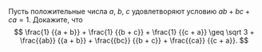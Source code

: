 Пусть положительные числа $a$, $b$, $c$ удовлетворяют условию  $ab + bc + ca = 1$. 
Докажите, что  
$$
\frac{1}
{{a + b}} + \frac{1}
{{b + c}} + \frac{1}
{{c + a}} \geq \sqrt 3  + \frac{{ab}}
{{a + b}} + \frac{{bc}}
{{b + c}} + \frac{{ca}}
{{c + a}}.
$$